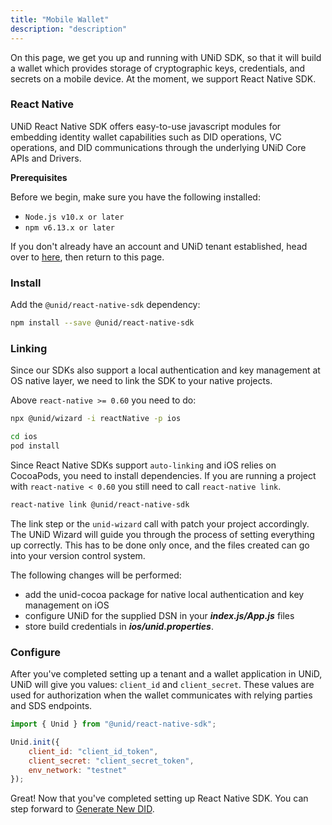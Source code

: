```yaml
---
title: "Mobile Wallet"
description: "description"
---
```


On this page, we get you up and running with UNiD SDK, so that it will build a wallet which provides storage of cryptographic keys, credentials, and secrets on a mobile device. At the moment, we support React Native SDK.

### React Native

UNiD React Native SDK offers easy-to-use javascript modules for embedding identity wallet capabilities such as DID operations, VC operations, and DID communications through the underlying UNiD Core APIs and Drivers.

**Prerequisites**

Before we begin, make sure you have the following installed:
- `Node.js v10.x or later`
- `npm v6.13.x or later`

<!--
- `React Native v`
- `xcode (iOS)`
- `iOS, iPad OS`
-->

If you don't already have an account and UNiD tenant established, head over to [here](https://docs.getunid.io), then return to this page.

### Install

Add the `@unid/react-native-sdk` dependency:
```bash
npm install --save @unid/react-native-sdk
```

### Linking

Since our SDKs also support a local authentication and key management at OS native layer, we need to link the SDK to your native projects.

Above `react-native >= 0.60` you need to do:

```bash
npx @unid/wizard -i reactNative -p ios

cd ios
pod install
```
Since React Native SDKs support `auto-linking` and iOS relies on CocoaPods, you need to install dependencies.
If you are running a project with `react-native < 0.60` you still need to call `react-native link`.

```bash
react-native link @unid/react-native-sdk
```
The link step or the `unid-wizard` call with patch your project accordingly.
The UNiD Wizard will guide you through the process of setting everything up correctly. This has to be done only once, and the files created can go into your version control system.

The following changes will be performed:

- add the unid-cocoa package for native local authentication and key management on iOS
- configure UNiD for the supplied DSN in your ***index.js/App.js*** files
- store build credentials in ***ios/unid.properties***.


### Configure

After you've completed setting up a tenant and a wallet application in UNiD, UNiD will give you values: `client_id` and `client_secret`. These values are used for authorization when the wallet communicates with relying parties and SDS endpoints.

```js
import { Unid } from "@unid/react-native-sdk";

Unid.init({
    client_id: "client_id_token",
    client_secret: "client_secret_token",
    env_network: "testnet"
});
```

Great! Now that you've completed setting up React Native SDK. You can step forward to [Generate New DID](../wallet/1-did-operation).
